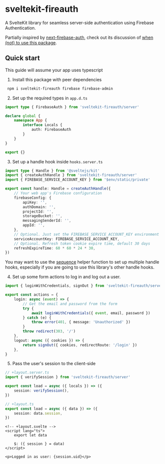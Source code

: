 # sveltekit-fireauth

A SvelteKit library for seamless server-side authentication using Firebase Authentication.

Partially inspired by [next-firebase-auth](https://github.com/gladly-team/next-firebase-auth), check out its discussion of [when (not) to use this package](https://github.com/gladly-team/next-firebase-auth#when-not-to-use-this-package).

## Quick start

This guide will assume your app uses typescript

1. Install this package with peer dependencies

```bash
 npm i sveltekit-fireauth firebase firebase-admin
```

2. Set up the required types in `app.d.ts`

```typescript
import type { FirebaseAuth } from 'sveltekit-fireauth/server'

declare global {
	namespace App {
		interface Locals {
			auth: FirebaseAuth
		}
	}
}

export {}
```

3. Set up a handle hook inside `hooks.server.ts`

```typescript
import type { Handle } from '@sveltejs/kit'
import { createAuthHandle } from 'sveltekit-fireauth/server'
import { FIREBASE_SERVICE_ACCOUNT_KEY } from '$env/static/private'

export const handle: Handle = createAuthHandle({
	// Your web app's Firebase configuration
	firebaseConfig: {
		apiKey: '',
		authDomain: '',
		projectId: '',
		storageBucket: '',
		messagingSenderId: '',
		appId: '',
	},
	// Optional. Just set the FIREBASE_SERVICE_ACCOUNT_KEY environment variable and the library will pick it up
	serviceAccountKey: FIREBASE_SERVICE_ACCOUNT_KEY,
	// Optional. Refresh token cookie expire time, default 30 days
	refreshExpireTime: 60 * 60 * 24 * 30,
})
```

You may want to use the [sequence](https://kit.svelte.dev/docs/modules#sveltejs-kit-hooks-sequence) helper function to set up multiple handle hooks, especially if you are going to use this library's other handle hooks.

4. Set up some form actions to log in and log out a user.

```typescript
import { loginWithCredentials, signOut } from 'sveltekit-fireauth/server'

export const actions = {
	login: async (event) => {
		// Get the email and password from the form
		try {
			await loginWithCredentials({ event, email, password })
		} catch (e) {
			throw error(401, { message: 'Unauthorized' })
		}
		throw redirect(303, '/')
	},
	logout: async ({ cookies }) => {
		return signOut({ cookies, redirectRoute: '/login' })
	},
}
```

5. Pass the user's session to the client-side

```typescript
// +layout.server.ts
import { verifySession } from 'sveltekit-fireauth/server'

export const load = async ({ locals }) => ({
	session: verifySession(),
})
```

```typescript
// +layout.ts
export const load = async ({ data }) => ({
	session: data.session,
})
```

```svelte
<!-- +layout.svelte -->
<script lang="ts">
	export let data

	$: ({ session } = data)
</script>

<p>Logged in as user: {session.uid}</p>
```
